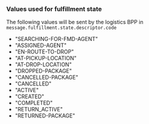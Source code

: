 ### Values used for fulfillment state

The following values will be sent by the logistics BPP in `message.fulfillment.state.descriptor.code`

- "SEARCHING-FOR-FMD-AGENT"
- "ASSIGNED-AGENT"
- "EN-ROUTE-TO-DROP"
- "AT-PICKUP-LOCATION"
- "AT-DROP-LOCATION"
- "DROPPED-PACKAGE"
- "CANCELLED-PACKAGE"
- "CANCELLED"
- "ACTIVE"
- "CREATED"
- "COMPLETED"
- "RETURN_ACTIVE"
- "RETURNED-PACKAGE"
